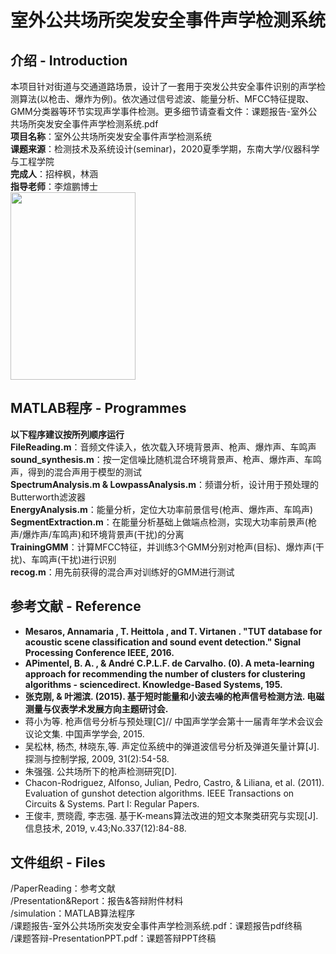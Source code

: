 # 室外公共场所突发安全事件声学检测系统 ## 介绍 - Introduction本项目针对街道与交通道路场景，设计了一套用于突发公共安全事件识别的声学检测算法(以枪击、爆炸为例)。依次通过信号滤波、能量分析、MFCC特征提取、GMM分类器等环节实现声学事件检测。更多细节请查看文件：课题报告-室外公共场所突发安全事件声学检测系统.pdf  **项目名称**：室外公共场所突发安全事件声学检测系统   **课题来源**：检测技术及系统设计(seminar)，2020夏季学期，东南大学/仪器科学与工程学院  **完成人**：招梓枫，林涵  **指导老师**：李煊鹏博士  <img src="https://github.com/zzFon/GunshotDetection_MFCC-GMM/blob/main/Presentation%26Report/GunDivision.png" width = "200" height = "300" alt="" align=center />## MATLAB程序 - Programmes**以下程序建议按所列顺序运行**  **FileReading.m**：音频文件读入，依次载入环境背景声、枪声、爆炸声、车鸣声  **sound_synthesis.m**：按一定信噪比随机混合环境背景声、枪声、爆炸声、车鸣声，得到的混合声用于模型的测试   **SpectrumAnalysis.m & LowpassAnalysis.m**：频谱分析，设计用于预处理的Butterworth滤波器  **EnergyAnalysis.m**：能量分析，定位大功率前景信号(枪声、爆炸声、车鸣声)  **SegmentExtraction.m**：在能量分析基础上做端点检测，实现大功率前景声(枪声/爆炸声/车鸣声)和环境背景声(干扰)的分离  **TrainingGMM**：计算MFCC特征，并训练3个GMM分别对枪声(目标)、爆炸声(干扰)、车鸣声(干扰)进行识别  **recog.m**：用先前获得的混合声对训练好的GMM进行测试## 参考文献 - Reference* **Mesaros, Annamaria , T. Heittola , and T. Virtanen . "TUT database for acoustic scene classification and sound event detection." Signal Processing Conference IEEE, 2016.** * **APimentel, B. A. , & André C.P.L.F. de Carvalho. (0). A meta-learning approach for recommending the number of clusters for clustering algorithms - sciencedirect. Knowledge-Based Systems, 195.*** **张克刚, & 叶湘滨. (2015). 基于短时能量和小波去噪的枪声信号检测方法. 电磁测量与仪表学术发展方向主题研讨会.*** 蒋小为等. 枪声信号分析与预处理[C]// 中国声学学会第十一届青年学术会议会议论文集. 中国声学学会, 2015.* 吴松林, 杨杰, 林晓东,等. 声定位系统中的弹道波信号分析及弹道矢量计算[J]. 探测与控制学报, 2009, 31(2):54-58.  * 朱强强. 公共场所下的枪声检测研究[D].* Chacon-Rodriguez, Alfonso, Julian, Pedro, Castro, & Liliana, et al. (2011). Evaluation of gunshot detection algorithms. IEEE Transactions on Circuits & Systems. Part I: Regular Papers.* 王俊丰, 贾晓霞, 李志强. 基于K-means算法改进的短文本聚类研究与实现[J]. 信息技术, 2019, v.43;No.337(12):84-88.## 文件组织 - Files/PaperReading：参考文献  /Presentation&Report：报告&答辩附件材料  /simulation：MATLAB算法程序  /课题报告-室外公共场所突发安全事件声学检测系统.pdf：课题报告pdf终稿  /课题答辩-PresentationPPT.pdf：课题答辩PPT终稿  